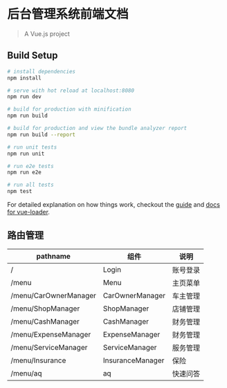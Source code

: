 # 后台管理系统前端文档

> A Vue.js project

## Build Setup

``` bash
# install dependencies
npm install

# serve with hot reload at localhost:8080
npm run dev

# build for production with minification
npm run build

# build for production and view the bundle analyzer report
npm run build --report

# run unit tests
npm run unit

# run e2e tests
npm run e2e

# run all tests
npm test
```

For detailed explanation on how things work, checkout the [guide](http://vuejs-templates.github.io/webpack/) and [docs for vue-loader](http://vuejs.github.io/vue-loader).

## 路由管理

| pathname | 组件 | 说明 |
| --- | --- | --- |
|/| Login | 账号登录 |
| /menu | Menu | 主页菜单 |
| /menu/CarOwnerManager | CarOwnerManager | 车主管理 |
| /menu/ShopManager | ShopManager | 店铺管理 |
| /menu/CashManager | CashManager | 财务管理 |
| /menu/ExpenseManager | ExpenseManager | 财务管理 |
| /menu/ServiceManager | ServiceManager | 服务管理 |
| /menu/Insurance | InsuranceManager | 保险 |
| /menu/aq | aq | 快速问答 |
